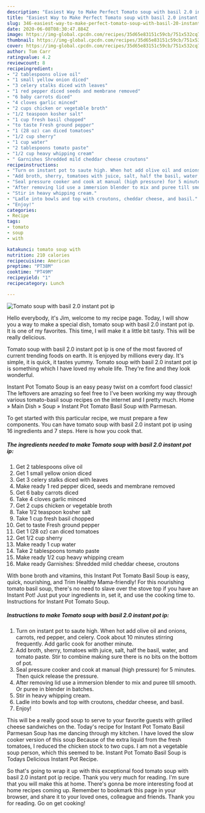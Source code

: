 ```yaml
---
description: "Easiest Way to Make Perfect Tomato soup with basil 2.0 instant pot ip"
title: "Easiest Way to Make Perfect Tomato soup with basil 2.0 instant pot ip"
slug: 346-easiest-way-to-make-perfect-tomato-soup-with-basil-20-instant-pot-ip
date: 2020-06-08T08:30:47.884Z
image: https://img-global.cpcdn.com/recipes/35d65e83151c59cb/751x532cq70/tomato-soup-with-basil-20-instant-pot-ip-recipe-main-photo.jpg
thumbnail: https://img-global.cpcdn.com/recipes/35d65e83151c59cb/751x532cq70/tomato-soup-with-basil-20-instant-pot-ip-recipe-main-photo.jpg
cover: https://img-global.cpcdn.com/recipes/35d65e83151c59cb/751x532cq70/tomato-soup-with-basil-20-instant-pot-ip-recipe-main-photo.jpg
author: Tom Carr
ratingvalue: 4.2
reviewcount: 8
recipeingredient:
- "2 tablespoons olive oil"
- "1 small yellow onion diced"
- "3 celery stalks diced with leaves"
- "1 red pepper diced seeds and membrane removed"
- "6 baby carrots diced"
- "4 cloves garlic minced"
- "2 cups chicken or vegetable broth"
- "1/2 teaspoon kosher salt"
- "1 cup fresh basil chopped"
- "to taste Fresh ground pepper"
- "1 (28 oz) can diced tomatoes"
- "1/2 cup sherry"
- "1 cup water"
- "2 tablespoons tomato paste"
- "1/2 cup heavy whipping cream"
- " Garnishes Shredded mild cheddar cheese croutons"
recipeinstructions:
- "Turn on instant pot to saute high. When hot add olive oil and onions, carrots, red pepper, and celery. Cook about 10 minutes stirring frequently. Add garlic cook for another minute."
- "Add broth, sherry, tomatoes with juice, salt, half the basil, water, and tomato paste. Stir to combine making sure there is no bits on the bottom of pot."
- "Seal pressure cooker and cook at manual (high pressure) for 5 minutes. Then quick release the pressure."
- "After removing lid use a immersion blender to mix and puree till smooth. Or puree in blender in batches."
- "Stir in heavy whipping cream."
- "Ladle into bowls and top with croutons, cheddar cheese, and basil."
- "Enjoy!"
categories:
- Recipe
tags:
- tomato
- soup
- with

katakunci: tomato soup with 
nutrition: 210 calories
recipecuisine: American
preptime: "PT38M"
cooktime: "PT49M"
recipeyield: "1"
recipecategory: Lunch

---
```



![Tomato soup with basil 2.0 instant pot ip](https://img-global.cpcdn.com/recipes/35d65e83151c59cb/751x532cq70/tomato-soup-with-basil-20-instant-pot-ip-recipe-main-photo.jpg)

Hello everybody, it's Jim, welcome to my recipe page. Today, I will show you a way to make a special dish, tomato soup with basil 2.0 instant pot ip. It is one of my favorites. This time, I will make it a little bit tasty. This will be really delicious.

Tomato soup with basil 2.0 instant pot ip is one of the most favored of current trending foods on earth. It is enjoyed by millions every day. It's simple, it is quick, it tastes yummy. Tomato soup with basil 2.0 instant pot ip is something which I have loved my whole life. They're fine and they look wonderful.

Instant Pot Tomato Soup is an easy peasy twist on a comfort food classic! The leftovers are amazing so feel free to I&#39;ve been working my way through various tomato-basil soup recipes on the internet and I pretty much. Home » Main Dish » Soup » Instant Pot Tomato Basil Soup with Parmesan.


To get started with this particular recipe, we must prepare a few components. You can have tomato soup with basil 2.0 instant pot ip using 16 ingredients and 7 steps. Here is how you cook that.

<!--inarticleads1-->

##### The ingredients needed to make Tomato soup with basil 2.0 instant pot ip:

1. Get 2 tablespoons olive oil
1. Get 1 small yellow onion diced
1. Get 3 celery stalks diced with leaves
1. Make ready 1 red pepper diced, seeds and membrane removed
1. Get 6 baby carrots diced
1. Take 4 cloves garlic minced
1. Get 2 cups chicken or vegetable broth
1. Take 1/2 teaspoon kosher salt
1. Take 1 cup fresh basil chopped
1. Get to taste Fresh ground pepper
1. Get 1 (28 oz) can diced tomatoes
1. Get 1/2 cup sherry
1. Make ready 1 cup water
1. Take 2 tablespoons tomato paste
1. Make ready 1/2 cup heavy whipping cream
1. Make ready  Garnishes: Shredded mild cheddar cheese, croutons


With bone broth and vitamins, this Instant Pot Tomato Basil Soup is easy, quick, nourishing, and Trim Healthy Mama-friendly! For this nourishing tomato basil soup, there&#39;s no need to slave over the stove top if you have an Instant Pot! Just put your ingredients in, set it, and use the cooking time to. Instructions for Instant Pot Tomato Soup. 

<!--inarticleads2-->

##### Instructions to make Tomato soup with basil 2.0 instant pot ip:

1. Turn on instant pot to saute high. When hot add olive oil and onions, carrots, red pepper, and celery. Cook about 10 minutes stirring frequently. Add garlic cook for another minute.
1. Add broth, sherry, tomatoes with juice, salt, half the basil, water, and tomato paste. Stir to combine making sure there is no bits on the bottom of pot.
1. Seal pressure cooker and cook at manual (high pressure) for 5 minutes. Then quick release the pressure.
1. After removing lid use a immersion blender to mix and puree till smooth. Or puree in blender in batches.
1. Stir in heavy whipping cream.
1. Ladle into bowls and top with croutons, cheddar cheese, and basil.
1. Enjoy!


This will be a really good soup to serve to your favorite guests with grilled cheese sandwiches on the. Today&#39;s recipe for Instant Pot Tomato Basil Parmesan Soup has me dancing through my kitchen. I have loved the slow cooker version of this soup Because of the extra liquid from the fresh tomatoes, I reduced the chicken stock to two cups. I am not a vegetable soup person, which this seemed to be. Instant Pot Tomato Basil Soup is Todays Delicious Instant Pot Recipe. 

So that's going to wrap it up with this exceptional food tomato soup with basil 2.0 instant pot ip recipe. Thank you very much for reading. I'm sure that you will make this at home. There's gonna be more interesting food at home recipes coming up. Remember to bookmark this page in your browser, and share it to your loved ones, colleague and friends. Thank you for reading. Go on get cooking!
